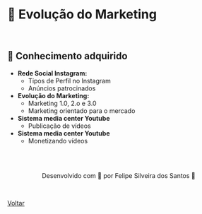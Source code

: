 <h1>📸 Evolução do Marketing </h1>

<br>

<h2> 🧠 Conhecimento adquirido </h2>

- **Rede Social Instagram:**
  - Tipos de Perfil no Instagram
  - Anúncios patrocinados 
- **Evolução do Marketing:**
  - Marketing 1.0, 2.o e 3.0
  - Marketing orientado para o mercado 
- **Sistema media center Youtube**
  - Publicação de vídeos
- **Sistema media center Youtube**
  - Monetizando vídeos


<br><br>

<p align="center"> Desenvolvido com 💜 por Felipe Silveira dos Santos 👋 <p>

<br>

<a href="./README.md">Voltar</a>
